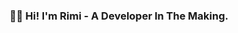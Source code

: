<h3 align="center"> 👋🏾  Hi! I'm Rimi - A Developer In The Making. </h3>
<!-- [1]: https://custom-icon-badges.demolab.com/badge/-Resume-F25278?style=for-the-badge&logo=download&logoColor=white


[![downloads][1]][1] -->
